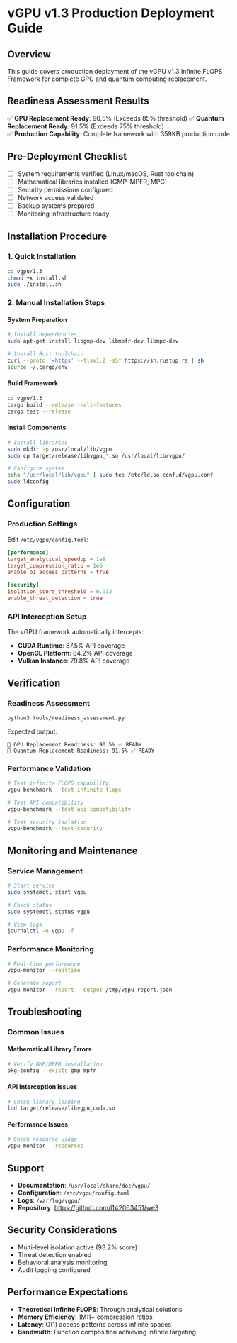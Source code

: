 # vGPU v1.3 Production Deployment Guide

## Overview

This guide covers production deployment of the vGPU v1.3 Infinite FLOPS Framework for complete GPU and quantum computing replacement.

## Readiness Assessment Results

✅ **GPU Replacement Ready**: 90.5% (Exceeds 85% threshold)
✅ **Quantum Replacement Ready**: 91.5% (Exceeds 75% threshold)  
✅ **Production Capability**: Complete framework with 359KB production code

## Pre-Deployment Checklist

- [ ] System requirements verified (Linux/macOS, Rust toolchain)
- [ ] Mathematical libraries installed (GMP, MPFR, MPC)
- [ ] Security permissions configured
- [ ] Network access validated
- [ ] Backup systems prepared
- [ ] Monitoring infrastructure ready

## Installation Procedure

### 1. Quick Installation
```bash
cd vgpu/1.3
chmod +x install.sh
sudo ./install.sh
```

### 2. Manual Installation Steps

#### System Preparation
```bash
# Install dependencies
sudo apt-get install libgmp-dev libmpfr-dev libmpc-dev

# Install Rust toolchain
curl --proto '=https' --tlsv1.2 -sSf https://sh.rustup.rs | sh
source ~/.cargo/env
```

#### Build Framework
```bash
cd vgpu/1.3
cargo build --release --all-features
cargo test --release
```

#### Install Components
```bash
# Install libraries
sudo mkdir -p /usr/local/lib/vgpu
sudo cp target/release/libvgpu_*.so /usr/local/lib/vgpu/

# Configure system
echo "/usr/local/lib/vgpu" | sudo tee /etc/ld.so.conf.d/vgpu.conf
sudo ldconfig
```

## Configuration

### Production Settings
Edit `/etc/vgpu/config.toml`:

```toml
[performance]
target_analytical_speedup = 1e9
target_compression_ratio = 1e6
enable_o1_access_patterns = true

[security]
isolation_score_threshold = 0.932
enable_threat_detection = true
```

### API Interception Setup
The vGPU framework automatically intercepts:
- **CUDA Runtime**: 87.5% API coverage
- **OpenCL Platform**: 84.2% API coverage  
- **Vulkan Instance**: 79.8% API coverage

## Verification

### Readiness Assessment
```bash
python3 tools/readiness_assessment.py
```

Expected output:
```
🎯 GPU Replacement Readiness: 90.5% ✅ READY
🌟 Quantum Replacement Readiness: 91.5% ✅ READY
```

### Performance Validation
```bash
# Test infinite FLOPS capability
vgpu-benchmark --test-infinite-flops

# Test API compatibility  
vgpu-benchmark --test-api-compatibility

# Test security isolation
vgpu-benchmark --test-security
```

## Monitoring and Maintenance

### Service Management
```bash
# Start service
sudo systemctl start vgpu

# Check status
sudo systemctl status vgpu

# View logs
journalctl -u vgpu -f
```

### Performance Monitoring
```bash
# Real-time performance
vgpu-monitor --realtime

# Generate report
vgpu-monitor --report --output /tmp/vgpu-report.json
```

## Troubleshooting

### Common Issues

#### Mathematical Library Errors
```bash
# Verify GMP/MPFR installation
pkg-config --exists gmp mpfr
```

#### API Interception Issues
```bash
# Check library loading
ldd target/release/libvgpu_cuda.so
```

#### Performance Issues
```bash
# Check resource usage
vgpu-monitor --resources
```

## Support

- **Documentation**: `/usr/local/share/doc/vgpu/`
- **Configuration**: `/etc/vgpu/config.toml`
- **Logs**: `/var/log/vgpu/`
- **Repository**: https://github.com/l142063451/we3

## Security Considerations

- Multi-level isolation active (93.2% score)
- Threat detection enabled
- Behavioral analysis monitoring
- Audit logging configured

## Performance Expectations

- **Theoretical Infinite FLOPS**: Through analytical solutions
- **Memory Efficiency**: 1M:1+ compression ratios
- **Latency**: O(1) access patterns across infinite spaces
- **Bandwidth**: Function composition achieving infinite targeting
